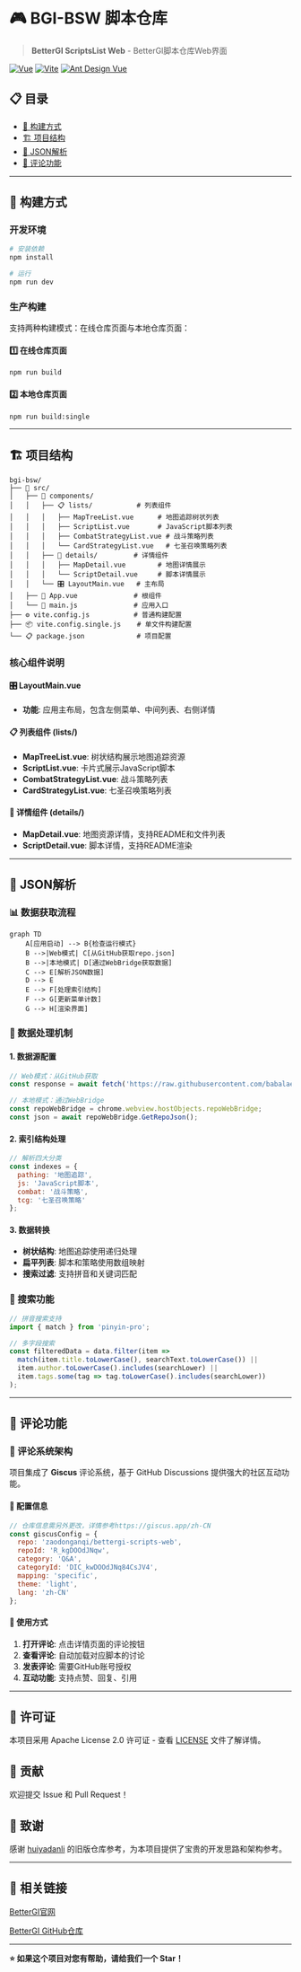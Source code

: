 # 🎮 BGI-BSW 脚本仓库

> **BetterGI ScriptsList Web** - BetterGI脚本仓库Web界面

[![Vue](https://img.shields.io/badge/Vue-3.4.0-4FC08D?style=flat-square&logo=vue.js)](https://vuejs.org/)
[![Vite](https://img.shields.io/badge/Vite-5.0.0-646CFF?style=flat-square&logo=vite)](https://vitejs.dev/)
[![Ant Design Vue](https://img.shields.io/badge/Ant%20Design%20Vue-4.2.6-1890FF?style=flat-square&logo=ant-design)](https://antdv.com/)

## 📋 目录

- [🚀 构建方式](#-构建方式)
- [🏗️ 项目结构](#️-项目结构)
- [🔄 JSON解析](#-json解析)
- [💬 评论功能](#-评论功能)

---

## 🚀 构建方式

### 开发环境
```bash
# 安装依赖
npm install

# 运行
npm run dev
```

### 生产构建

支持两种构建模式：在线仓库页面与本地仓库页面：

#### 1️⃣ 在线仓库页面
```bash
npm run build
```
#### 2️⃣ 本地仓库页面
```bash
npm run build:single
```
---

## 🏗️ 项目结构

```
bgi-bsw/
├── 📁 src/
│   ├── 🎨 components/
│   │   ├── 📋 lists/           # 列表组件
│   │   │   ├── MapTreeList.vue      # 地图追踪树状列表
│   │   │   ├── ScriptList.vue       # JavaScript脚本列表
│   │   │   ├── CombatStrategyList.vue # 战斗策略列表
│   │   │   └── CardStrategyList.vue   # 七圣召唤策略列表
│   │   ├── 📄 details/         # 详情组件
│   │   │   ├── MapDetail.vue        # 地图详情展示
│   │   │   └── ScriptDetail.vue     # 脚本详情展示
│   │   └── 🎛️ LayoutMain.vue   # 主布局
│   ├── 🎯 App.vue              # 根组件
│   └── 🚀 main.js              # 应用入口
├── ⚙️ vite.config.js           # 普通构建配置
├── 📦 vite.config.single.js    # 单文件构建配置
└── 📋 package.json             # 项目配置
```

### 核心组件说明

#### 🎛️ LayoutMain.vue
- **功能**: 应用主布局，包含左侧菜单、中间列表、右侧详情

#### 📋 列表组件 (lists/)
- **MapTreeList.vue**: 树状结构展示地图追踪资源
- **ScriptList.vue**: 卡片式展示JavaScript脚本
- **CombatStrategyList.vue**: 战斗策略列表
- **CardStrategyList.vue**: 七圣召唤策略列表

#### 📄 详情组件 (details/)
- **MapDetail.vue**: 地图资源详情，支持README和文件列表
- **ScriptDetail.vue**: 脚本详情，支持README渲染

---

## 🔄 JSON解析

### 📊 数据获取流程

```mermaid
graph TD
    A[应用启动] --> B{检查运行模式}
    B -->|Web模式| C[从GitHub获取repo.json]
    B -->|本地模式| D[通过WebBridge获取数据]
    C --> E[解析JSON数据]
    D --> E
    E --> F[处理索引结构]
    F --> G[更新菜单计数]
    G --> H[渲染界面]
```

### 🔧 数据处理机制

#### 1. 数据源配置
```javascript
// Web模式：从GitHub获取
const response = await fetch('https://raw.githubusercontent.com/babalae/bettergi-scripts-list/refs/heads/main/repo.json');

// 本地模式：通过WebBridge
const repoWebBridge = chrome.webview.hostObjects.repoWebBridge;
const json = await repoWebBridge.GetRepoJson();
```

#### 2. 索引结构处理
```javascript
// 解析四大分类
const indexes = {
  pathing: '地图追踪',
  js: 'JavaScript脚本', 
  combat: '战斗策略',
  tcg: '七圣召唤策略'
};
```

#### 3. 数据转换
- **树状结构**: 地图追踪使用递归处理
- **扁平列表**: 脚本和策略使用数组映射
- **搜索过滤**: 支持拼音和关键词匹配

### 🎯 搜索功能

```javascript
// 拼音搜索支持
import { match } from 'pinyin-pro';

// 多字段搜索
const filteredData = data.filter(item => 
  match(item.title.toLowerCase(), searchText.toLowerCase()) ||
  item.author.toLowerCase().includes(searchLower) ||
  item.tags.some(tag => tag.toLowerCase().includes(searchLower))
);
```

---

## 💬 评论功能

### 🎨 评论系统架构

项目集成了 **Giscus** 评论系统，基于 GitHub Discussions 提供强大的社区互动功能。

#### 🔧 配置信息
```javascript
// 仓库信息需另外更改，详情参考https://giscus.app/zh-CN
const giscusConfig = {
  repo: 'zaodonganqi/bettergi-scripts-web',
  repoId: 'R_kgDOOdJNqw',
  category: 'Q&A',
  categoryId: 'DIC_kwDOOdJNq84CsJV4',
  mapping: 'specific',
  theme: 'light',
  lang: 'zh-CN'
};
```

#### 📱 使用方式

1. **打开评论**: 点击详情页面的评论按钮
2. **查看评论**: 自动加载对应脚本的讨论
3. **发表评论**: 需要GitHub账号授权
4. **互动功能**: 支持点赞、回复、引用

---

## 📄 许可证

本项目采用 Apache License 2.0 许可证 - 查看 [LICENSE](LICENSE) 文件了解详情。

## 🤝 贡献

欢迎提交 Issue 和 Pull Request！

## 🙏 致谢

感谢 [huiyadanli](https://github.com/huiyadanli) 的旧版仓库参考，为本项目提供了宝贵的开发思路和架构参考。

---

## 🌟 相关链接

[BetterGI官网](https://bettergi.com/)

[BetterGI GitHub仓库](https://github.com/babalae/better-genshin-impact)

---

**⭐ 如果这个项目对您有帮助，请给我们一个 Star！**